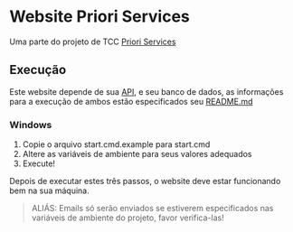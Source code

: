 # Website Priori Services 

Uma parte do projeto de TCC [Priori Services](https://github.com/Priori-Services)

## Execução

Este website depende de sua [API](https://github.com/Priori-Services/API), e seu banco de dados, as informações para a execução de ambos estão especificados seu [README.md](https://github.com/Priori-Services/API/blob/develop/README.md) 

### Windows

1. Copie o arquivo start.cmd.example para start.cmd
2. Altere as variáveis de ambiente para seus valores adequados
3. Execute!

Depois de executar estes três passos, o website deve estar funcionando bem na sua máquina. 

> ALIÁS: Emails só serão enviados se estiverem especificados nas variáveis de ambiente do projeto, favor verifica-las!
